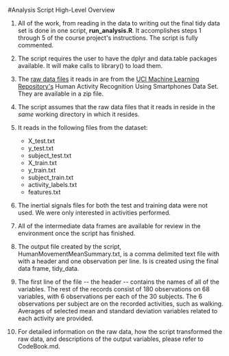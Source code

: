 #Analysis Script High-Level Overview

1. All of the work, from reading in the data to writing out the final tidy data set is done in one script, **run_analysis.R**.  It accomplishes steps 1 through 5 of the course project's instructions.  The script is fully commented.

2. The script requires the user to have the dplyr and data.table packages available.  It will make calls to library() to load them.

3. The [raw data files](http://archive.ics.uci.edu/ml/machine-learning-databases/00240/) it reads in are from the [UCI Machine Learning Repository's](http://archive.ics.uci.edu/ml/datasets/Human+Activity+Recognition+Using+Smartphones#) Human Activity Recognition Using Smartphones Data Set.  They are available in a zip file.

4. The script assumes that the raw data files that it reads in reside in the *same* working directory in which it resides. 

5. It reads in the following files from the dataset: 

    * X_test.txt
    * y_test.txt
    * subject_test.txt
    * X_train.txt
    * y_train.txt
    * subject_train.txt
    * activity_labels.txt		
    * features.txt

6. The inertial signals files for both the test and training data were not used.  We were only interested in activities performed. 

7. All of the intermediate data frames are available for review in the environment once the script has finished.

8. The output file created by the script, HumanMovementMeanSummary.txt, is a comma delimited text file with with a header and one observation per line.  Is is created using the final data frame, tidy_data. 

9. The first line of the file -- the header -- contains the names of all of the variables.  The rest of the records consist of 180 observations on 68 variables, with 6 observations per each of the 30 subjects.  The 6 observations per subject are on the recorded activities, such as walking.  Averages of selected mean and standard deviation variables related to each activity are provided.

10. For detailed information on the raw data, how the script transformed the raw data, and descriptions of the output variables, please refer to CodeBook.md.


